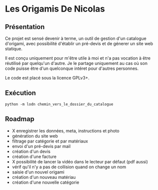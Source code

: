# Les Origamis De Nicolas

## Présentation

Ce projet est sensé devenir à terme, un outil de gestion d'un catalogue
d'origami, avec possibilité d'établir un pré-devis et de génerer un site web
statique.

Il est conçu uniquement pour m'être utile à moi et n'a pas vocation à être
réutilisé par quelqu'un d'autre.
Je le partage uniquement au cas où son code puisse être d'un quelconque intéret
pour d'autres personnes.

Le code est placé sous la licence GPLv3+.

## Exécution

```
python -m lodn chemin_vers_le_dossier_du_catalogue
```

## Roadmap

* X enregistrer les données, meta, instructions et photo
* génération du site web
* filtrage par catégorie et par matériaux
* envoi d'un pré-devis par mail
* création d'un devis
* création d'une facture
* X possibilité de lancer la vidéo dans le lecteur par défaut (pdf aussi)
* vérif qu'il n'y a pas de collision quand on change un nom
* saisie d'un nouvel origami
* création d'un nouveau matériau
* création d'une nouvelle catégorie
